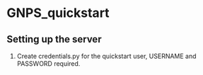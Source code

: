 # GNPS_quickstart

## Setting up the server

1. Create credentials.py for the quickstart user, USERNAME and PASSWORD required. 